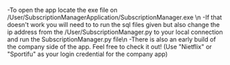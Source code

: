 -To open the app locate the exe file on /User/SubscriptionManagerApplication/SubscriptionManager.exe \n
-If that doesn't work you will need to to run the sql files given but also change the ip address from the /User/SubscriptionManager.py to your local connection and run the SubscriptionManager.py file\n
-There is also an early build of the company side of the app. Feel free to check it out! (Use "Nietflix" or "Sportifu" as your login credential for the company app)
